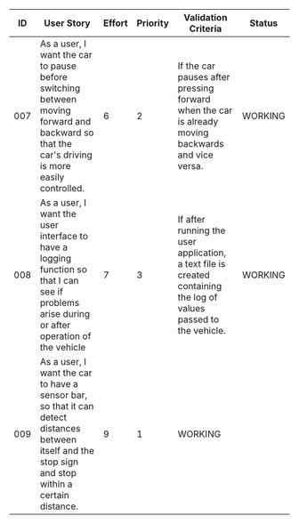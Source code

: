 | ID | User Story | Effort | Priority | Validation Criteria | Status |
|----|------------|--------|----------|---------------------|--------|
| 007 | As a user, I want the car to pause before switching between moving forward and backward so that the car's driving is more easily controlled.| 6 | 2 | If the car pauses after pressing forward when the car is already moving backwards and vice versa. | WORKING|
| 008 | As a user, I want the user interface to have a logging function so that I can see if problems arise during or after operation of the vehicle | 7 | 3 | If after running the user application, a text file is created containing the log of values passed to the vehicle. | WORKING |
| 009 | As a user, I want the car to have a sensor bar, so that it can detect distances between itself and the stop sign and stop within a certain distance. | 9 | 1 | WORKING|
